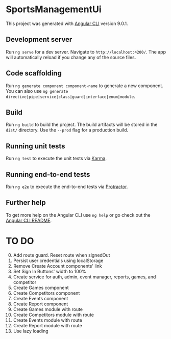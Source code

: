 # SportsManagementUi

This project was generated with [Angular CLI](https://github.com/angular/angular-cli) version 9.0.1.

## Development server

Run `ng serve` for a dev server. Navigate to `http://localhost:4200/`. The app will automatically reload if you change any of the source files.

## Code scaffolding

Run `ng generate component component-name` to generate a new component. You can also use `ng generate directive|pipe|service|class|guard|interface|enum|module`.

## Build

Run `ng build` to build the project. The build artifacts will be stored in the `dist/` directory. Use the `--prod` flag for a production build.

## Running unit tests

Run `ng test` to execute the unit tests via [Karma](https://karma-runner.github.io).

## Running end-to-end tests

Run `ng e2e` to execute the end-to-end tests via [Protractor](http://www.protractortest.org/).

## Further help

To get more help on the Angular CLI use `ng help` or go check out the [Angular CLI README](https://github.com/angular/angular-cli/blob/master/README.md).

# TO DO

0. Add route guard. Reset route when signedOut
1. Persist user credentials using localStorage
2. Remove Create Account components' link
3. Set Sign In Buttons' width to 100%
4. Create service for auth, admin, event manager, reports, games, and competitor
5. Create Games component
6. Create Competitors component
7. Create Events component
8. Create Report component
9. Create Games module with route
10. Create Competitors module with route
11. Create Events module with route
12. Create Report module with route
13. Use lazy loading
